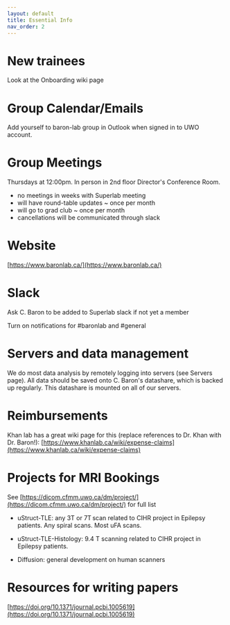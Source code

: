 ```yaml
---
layout: default
title: Essential Info
nav_order: 2
---
```


# New trainees
Look at the Onboarding wiki page

# Group Calendar/Emails
Add yourself to baron-lab group in Outlook when signed in to UWO account.

# Group Meetings 

Thursdays at 12:00pm. In person in 2nd floor Director's Conference Room. 
- no meetings in weeks with Superlab meeting
- will have round-table updates ~ once per month
- will go to grad club ~ once per month
- cancellations will be communicated through slack 

# Website 
[https://www.baronlab.ca/](https://www.baronlab.ca/)

# Slack
Ask C. Baron to be added to Superlab slack if not yet a member

Turn on notifications for #baronlab and #general

# Servers and data management
We do most data analysis by remotely logging into servers (see Servers page). All data should be saved onto C. Baron's datashare, which is backed up regularly. This datashare is mounted on all of our servers.

# Reimbursements 

Khan lab has a great wiki page for this (replace references to Dr. Khan with Dr. Baron!): [https://www.khanlab.ca/wiki/expense-claims](https://www.khanlab.ca/wiki/expense-claims) 

# Projects for MRI Bookings 

See [https://dicom.cfmm.uwo.ca/dm/project/](https://dicom.cfmm.uwo.ca/dm/project/) for full list 

- uStruct-TLE: any 3T or 7T scan related to CIHR project in Epilepsy patients. Any spiral scans. Most uFA scans. 

- uStruct-TLE-Histology: 9.4 T scanning related to CIHR project in Epilepsy patients. 

- Diffusion: general development on human scanners 

# Resources for writing papers 

[https://doi.org/10.1371/journal.pcbi.1005619](https://doi.org/10.1371/journal.pcbi.1005619) 


